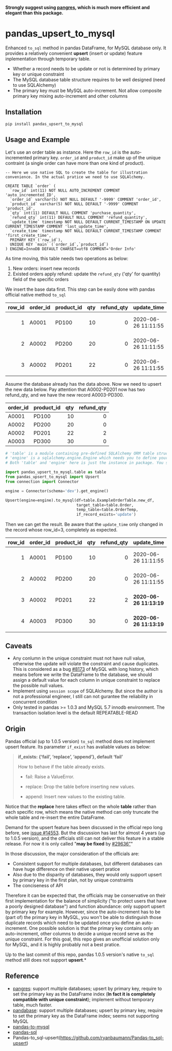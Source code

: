 **Strongly suggest using [pangres](https://github.com/ThibTrip/pangres), which is much more efficient and elegant than this package.**



# pandas_upsert_to_mysql

Enhanced `to_sql` method in pandas DataFrame, for MySQL database only. It provides a relatively convenient **upsert** (insert or update) feature inplementation through temporary table.

- Whether a record needs to be update or not is determined by primary key or unique constraint
- The MySQL database table structure requires to be well designed (need to use SQLAlchemy)
- The primary key must be MySQL auto-increment. Not allow composite primary key mixing auto-increment and other columns



## Installation

```shell
pip install pandas_upsert_to_mysql
```



## Usage and Example

Let's use an order table as instance. Here the `row_id` is the auto-incremented primary key. `order_id` and `product_id` make up of the unique contraint (a single order can have more than one kind of product).

```mysql
-- Here we use native SQL to create the table for illustration convenience. In the actual pratice we need to use SQLAlchemy.

CREATE TABLE `order` (
  `row_id` int(11) NOT NULL AUTO_INCREMENT COMMENT 'auto_incremented_ID',
  `order_id` varchar(5) NOT NULL DEFAULT '-9999' COMMENT 'order_id',
  `product_id` varchar(5) NOT NULL DEFAULT '-9999' COMMENT 'product_id',
  `qty` int(11) DEFAULT NULL COMMENT 'purchase_quantity',
  `refund_qty` int(11) DEFAULT NULL COMMENT 'refund_quantity',
  `update_time` timestamp NOT NULL DEFAULT CURRENT_TIMESTAMP ON UPDATE CURRENT_TIMESTAMP COMMENT 'last_update_time',
  `create_time` timestamp NOT NULL DEFAULT CURRENT_TIMESTAMP COMMENT 'first_create_time',
  PRIMARY KEY (`row_id`),
  UNIQUE KEY `main` (`order_id`,`product_id`)
) ENGINE=InnoDB DEFAULT CHARSET=utf8 COMMENT='Order Info'
```

As time moving, this table needs two operations as below:

1. New orders: insert new records
2. Existed orders apply refund: update the `refund_qty` ('qty' for quantity) field of the specific orders



We insert the base data first. This step can be easily done with pandas official native method `to_sql`

| row_id | order_id | product_id |  qty | refund_qty | update_time         | create_time         |
| -----: | :------- | :--------- | ---: | ---------: | :------------------ | :------------------ |
|      1 | A0001    | PD100      |   10 |          0 | 2020-06-26 11:11:55 | 2020-06-26 11:11:55 |
|      2 | A0002    | PD200      |   20 |          0 | 2020-06-26 11:11:55 | 2020-06-26 11:11:55 |
|      3 | A0002    | PD201      |   22 |          0 | 2020-06-26 11:11:55 | 2020-06-26 11:11:55 |

Assume the database already has the data above. Now we need to upsert the new data below. Pay attention that A0002-PD201 now has two refund_qty, and we have the new record A0003-PD300.

| order_id | product_id |  qty | refund_qty |
| :------- | :--------- | ---: | ---------: |
| A0001    | PD100      |   10 |          0 |
| A0002    | PD200      |   20 |          0 |
| A0002    | PD201      |   22 |          2 |
| A0003    | PD300      |   30 |          0 |



```python
# 'table' is a module containing pre-defined SQLAlchemy ORM table structure classes
# 'engine' is a sqlalchemy.engine.Engine which needs you to define yourself. We use it to connect to the target MySQL database. It has the same requirements with the paramater 'con' in pandas.DataFrame.to_sql
# Both 'table' and 'engine' here is just the instance in package. You should define them by yourself in actual usage

import pandas_upsert_to_mysql.table as table
from pandas_upsert_to_mysql import Upsert
from connection import Connector

engine = Connector(schema='dev').get_engine()

Upsert(engine=engine).to_mysql(df=table.ExampleOrderTable.new_df,
                               target_table=table.Order,
                               temp_table=table.OrderTemp,
                               if_record_exists='update')
```

Then we can get the result. Be aware that the `update_time` only changed in the record whose row_id=3, completely as expected.

| row_id | order_id | product_id |  qty | refund_qty | update_time             | create_time             |
| -----: | :------- | :--------- | ---: | ---------: | :---------------------- | :---------------------- |
|      1 | A0001    | PD100      |   10 |          0 | 2020-06-26 11:11:55     | 2020-06-26 11:11:55     |
|      2 | A0002    | PD200      |   20 |          0 | 2020-06-26 11:11:55     | 2020-06-26 11:11:55     |
|      3 | A0002    | PD201      |   22 |          2 | **2020-06-26 11:13:19** | 2020-06-26 11:11:55     |
|      4 | A0003    | PD300      |   30 |          0 | **2020-06-26 11:13:19** | **2020-06-26 11:13:19** |



## Caveats

- Any conlumn in the unique constraint must not have null value, otherwise the update will violate the constraint and cause duplicates. This is considered as a bug [#8173](https://bugs.mysql.com/bug.php?id=8173) of MySQL with long history, which means before we write the DataFrame to the database, we should assign a default value for each column in unique constraint to replace the possible null values. 
- Implement using `session scope` of SQLAlchemy. But since the author is not a professional engineer, I still can not gurantee the reliability in concurrent condition
- Only tested in pandas >= 1.0.3 and MySQL 5.7 innodb environment. The transaction isolation level is the default REPEATABLE-READ



## Origin

Pandas official (up to 1.0.5 version) `to_sql` method does not implement upsert feature. Its parameter `if_exist` has avaliable values as below:

> **if_exists: {‘fail’, ‘replace’, ‘append’}, default ‘fail’**
>
> How to behave if the table already exists.
>
> - fail: Raise a ValueError.
>
> - replace: Drop the table before inserting new values.
>
> - append: Insert new values to the existing table.

Notice that the **replace** here takes effect on the whole **table** rather than each specific row, which means the native method can only truncate the whole table and re-insert the entire DataFrame.

Demand for the upsert feature has been discussed in the official repo long before, see [issue #14553](https://github.com/pandas-dev/pandas/issues/14553). But the discussion has last for almost 4 years (up to 1.0.5 version), and the officials still can not deliver this feature in a stable release. For now it is only called "**may be fixed** by [#29636”](https://github.com/pandas-dev/pandas/pull/29636)"

In those discussion, the major consideration of the officials are:

- Consistent support for multiple databases, but different databases can have huge difference on their native upsert pratice
- Also due to the disparity of databases, they would only support upsert by primary key in the first plan, not by unique constraints
- The conciseness of API

Therefore it can be expected that, the officials may be conservative on their first implementation for the balance of simplicity ("to protect users that have a poorly designed database") and function abundance: only support upsert by primary key for example. However, since the auto-increment has to be (part of) the primary key in MySQL, you won't be able to distinguish those duplicate records which need to be updated once you define an auto-increment. One possible solution is that the primary key contains only  an auto-increment, other columns to decide a unique record serve as the unique constraint. For this goal, this repo gives an unofficial solution only for MySQL, and it is highly probably not a best pratice.



Up to the last commit of this repo, pandas 1.0.5 version's native `to_sql` method still does not support **upsert**.*



## Reference

- [pangres](https://github.com/ThibTrip/pangres): support multiple databases; upsert by primary key, require to set the primary key as the DataFrame index (**In fact it is completely compatible with unique constraint**); implement without temporary table, much faster.
- [pandabase](https://github.com/notsambeck/pandabase): support multiple databases; upsert by primary key, require to set the primary key as the DataFrame index; seems not supporting MySQL
- [pandas-to-mysql](https://github.com/frank690/pandas-to-mysql)
- [pandas-sql](https://github.com/xbanke/pandas-sql)
- Pandas-to_sql-upsert(https://github.com/ryanbaumann/Pandas-to_sql-upsert)

